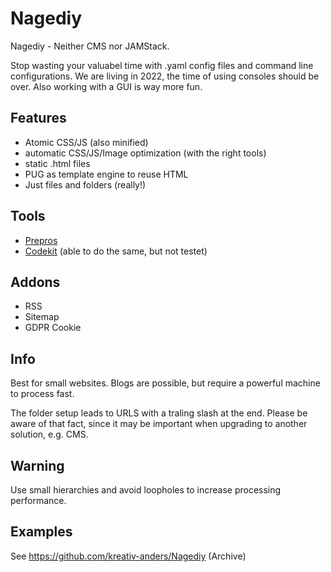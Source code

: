 # Nagediy
Nagediy - Neither CMS nor JAMStack.

Stop wasting your valuabel time with .yaml config files and command line configurations. We are living in 2022, the time of using consoles should be over. Also working with a GUI is way more fun. 



## Features

- Atomic CSS/JS (also minified)
- automatic CSS/JS/Image optimization (with the right tools)
- static .html files
- PUG as template engine to reuse HTML
- Just files and folders (really!)

## Tools

- [Prepros](https://prepros.io/)
- [Codekit](https://codekitapp.com/) (able to do the same, but not testet)

## Addons

- RSS
- Sitemap
- GDPR Cookie

## Info

Best for small websites. Blogs are possible, but require a powerful machine to process fast.

The folder setup leads to URLS with a traling slash at the end. Please be aware of that fact, since it may be important when upgrading to another solution, e.g. CMS.

## Warning

Use small hierarchies and avoid loopholes to increase processing performance.

## Examples

See https://github.com/kreativ-anders/Nagediy (Archive)
